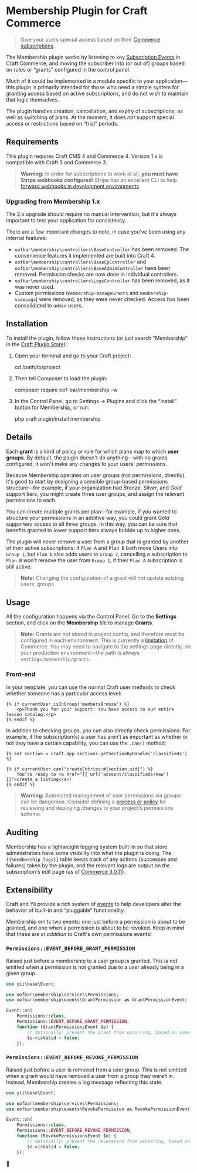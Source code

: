 # Membership Plugin for Craft Commerce

> Give your users special access based on their [Commerce subscriptions](https://docs.craftcms.com/commerce/v4/subscriptions.html).

The Membership plugin works by listening to key [Subscription Events](https://docs.craftcms.com/commerce/v4/events.html#subscription-events) in Craft Commerce, and moving the subscriber into (or out of) groups based on rules or “grants” configured in the control panel.

Much of it could be implemented in a module specific to your application—this plugin is primarily intended for those who need a simple system for granting access based on active subscriptions, and do not wish to maintain that logic themselves.

The plugin handles creation, cancellation, and expiry of subscriptions, as well as switching of plans. At the moment, it does _not_ support special access or restrictions based on “trial” periods.

## Requirements

This plugin requires Craft CMS 4 and Commerce 4. Version 1.x is compatible with Craft 3 and Commerce 3.

> **Warning:** In order for subscriptions to work at all, **you must have Stripe webhooks configured**! Stripe has an excellent CLI to help [forward webhooks in development environments](https://stripe.com/docs/webhooks/test).

### Upgrading from Membership 1.x

The 2.x upgrade should require no manual intervention, but it's always important to test your application for consistency.

There are a few important changes to note, in case you’ve been using any internal features:

- `oofbar\membership\controllers\BaseController` has been removed. The convenience features it implemented are built into Craft 4.
- `oofbar\membership\controllers\BaseCpController` and `oofbar\membership\controllers\BaseAdminController` have been removed. Permission checks are now done in individual controllers.
- `oofbar\membership\controllers\LogsController` has been removed, as it was never used.
- Custom permissions (`membership-manageGrants` and `membership-viewLogs`) were removed, as they were never checked. Access has been consolidated to `admin` users.

## Installation

To install the plugin, follow these instructions (or just search “Membership” in the [Craft Plugin Store](#)):

1. Open your terminal and go to your Craft project:

    cd /path/to/project

2. Then tell Composer to load the plugin:

    composer require oof-bar/membership -w

3. In the Control Panel, go to Settings &rarr; Plugins and click the “Install” button for Membership, or run:

    php craft plugin/install membership

## Details

Each **grant** is a kind of policy or rule for which plans map to which **user groups**. By default, the plugin doesn't do anything—with no grants configured, it won't make any changes to your users' permissions.

Because Membership operates on user groups (not permissions, directly), it's good to start by designing a sensible group-based permissions structure—for example, if your organization had _Bronze_, _Silver_, and _Gold_ support tiers, you might create three user groups, and assign the relevant permissions to each.

You can create multiple grants per plan—for example, if you wanted to structure your permissions in an additive way, you could grant _Gold_ supporters access to all three groups. In this way, you can be sure that benefits granted to lower support tiers always bubble up to higher ones.

The plugin will never remove a user from a group that is granted by another of their active subscriptions: if `Plan A` and `Plan B` both move Users into `Group 1`, but `Plan B` also adds users to `Group 2`, cancelling a subscription to `Plan B` won't remove the user from `Group 1`, if their `Plan A` subscription is still active.

> **Note:** Changing the configuration of a grant will _not_ update existing users’ groups.

## Usage

All the configuration happens via the Control Panel. Go to the **Settings** section, and click on the **Membership** tile to manage **Grants**.

> **Note:** Grants are _not_ stored in project config, and therefore must be configured in each environment. This is currently a [limitation](https://github.com/oof-bar/craft-membership/issues/5) of Commerce. You may need to navigate to the settings page directly, on your production environment—the path is always `settings/membership/grants`.

### Front-end

In your template, you can use the normal Craft user methods to check whether someone has a particular access level:

```twig
{% if currentUser.isInGroup('membersBronze') %}
    <p>Thank you for your support! You have access to our entire lesson catalog.</p>
{% endif %}
```

In addition to checking groups, you can also directly check permissions: For example, if the subscription(s) a user has aren’t as important as whether or not they have a certain capability, you can use the `.can()` method:

```twig
{% set section = craft.app.sections.getSectionByHandle('classifieds') %}

{% if currentUser.can("createEntries:#{section.uid}") %}
    You’re ready to <a href="{{ url('account/classifieds/new') }}">create a listing</a>!
{% endif %}
```

> **Warning:** Automated management of user permissions via groups can be dangerous. Consider defining a [process or policy](https://putyourlightson.com/articles/securing-your-craft-site-in-2022-part-3) for reviewing and deploying changes to your project’s permissions scheme.

## Auditing

Membership has a lightweight logging system built-in so that store administrators have some visibility into what the plugin is doing. The `{{%membership_logs}}` table keeps track of any actions (successes and failures) taken by the plugin, and the relevant logs are output on the subscription's edit page (as of [Commerce 3.0.11](https://github.com/craftcms/commerce/blob/develop/CHANGELOG.md#3011---2020-02-25)).

## Extensibility

Craft and Yii provide a rich system of [events](https://craftcms.com/docs/4.x/extend/events.html) to help developers alter the behavior of built-in and “pluggable” functionality.

Membership emits two events: one just before a permission is about to be granted, and one when a permission is about to be revoked. Keep in mind that these are _in addition to_ Craft's own permissions events!

### `Permissions::EVENT_BEFORE_GRANT_PERMISSION`

Raised just before a membership to a user group is granted. This is not emitted when a permission is not granted due to a user already being in a given group.

```php
use yii\base\Event;

use oofbar\membership\services\Permissions;
use oofbar\membership\events\GrantPermission as GrantPermissionEvent;

Event::on(
    Permissions::class,
    Permissions::EVENT_BEFORE_GRANT_PERMISSION,
    function (GrantPermissionsEvent $e) {
        // Optionally: prevent the grant from occurring, based on some criteria!
        $e->isValid = false;
    });
```

### `Permissions::EVENT_BEFORE_REVOKE_PERMISSION`

Raised just before a user is removed from a user group. This is not emitted when a grant would have removed a user from a group they were’t in. Instead, Membership creates a log message reflecting this state.

```php
use yii\base\Event;

use oofbar\membership\services\Permissions;
use oofbar\membership\events\RevokePermission as RevokePermissionEvent;

Event::on(
    Permissions::class,
    Permissions::EVENT_BEFORE_REVOKE_PERMISSION,
    function (RevokePermissionsEvent $e) {
        // Optionally: prevent the revocation from occurring, based on some criteria!
        $e->isValid = false;
    });
```

:deciduous_tree:
